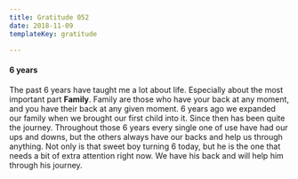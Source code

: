 ```yaml
---
title: Gratitude 052
date: 2018-11-09
templateKey: gratitude

---
```


#### 6 years

The past 6 years have taught me a lot about life. Especially about the most important part  **Family**.  Family are those who have your back at any moment, and you have their back at any given moment.  6 years ago we expanded our family when we brought our first child into it.  Since then has been quite the journey.  Throughout those 6 years every single one of use have had our ups and downs, but the others always have our backs and help us through anything.  Not only is that sweet boy turning 6 today, but he is the one that needs a bit of extra attention right now.  We have his back and will help him through his journey.




